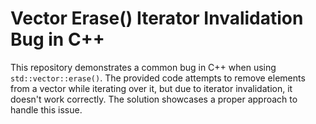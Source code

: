 # Vector Erase() Iterator Invalidation Bug in C++
This repository demonstrates a common bug in C++ when using `std::vector::erase()`.  The provided code attempts to remove elements from a vector while iterating over it, but due to iterator invalidation, it doesn't work correctly.  The solution showcases a proper approach to handle this issue.